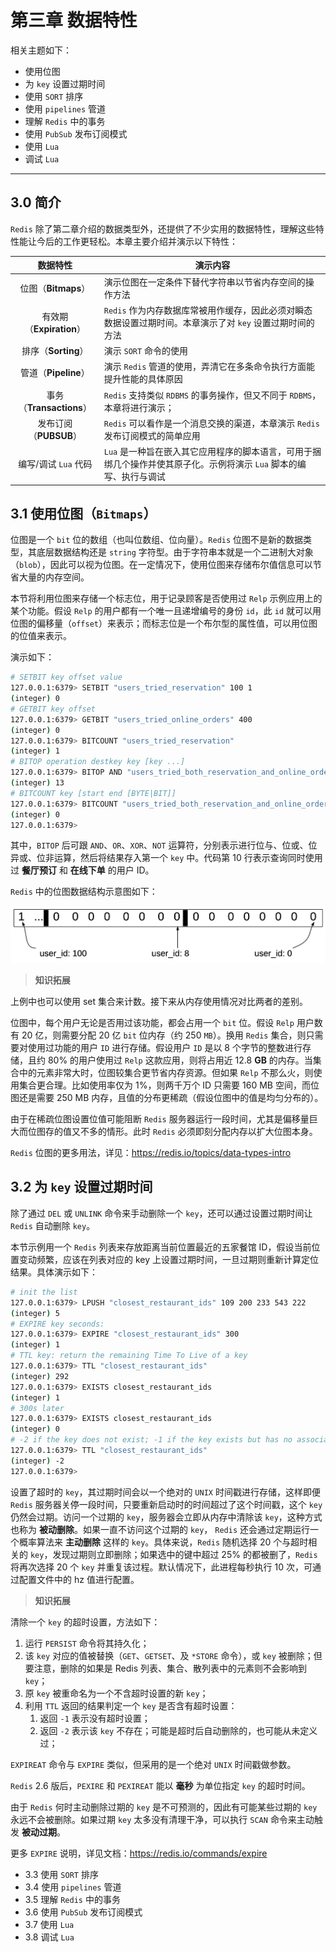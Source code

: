 # 第三章 数据特性

相关主题如下：

- 使用位图
- 为 `key` 设置过期时间
- 使用 `SORT` 排序
- 使用 `pipelines` 管道
- 理解 `Redis` 中的事务
- 使用 `PubSub` 发布订阅模式
- 使用 `Lua`
- 调试 `Lua`

---

## 3.0 简介

`Redis` 除了第二章介绍的数据类型外，还提供了不少实用的数据特性，理解这些特性能让今后的工作更轻松。本章主要介绍并演示以下特性：

|         数据特性         | 演示内容                                                     |
| :----------------------: | ------------------------------------------------------------ |
|   位图（**Bitmaps**）    | 演示位图在一定条件下替代字符串以节省内存空间的操作方法       |
| 有效期（**Expiration**） | `Redis` 作为内存数据库常被用作缓存，因此必须对瞬态数据设置过期时间。本章演示了对 `key` 设置过期时间的方法 |
|   排序（**Sorting**）    | 演示 `SORT` 命令的使用                                       |
|   管道（**Pipeline**）   | 演示 `Redis` 管道的使用，弄清它在多条命令执行方面能提升性能的具体原因 |
| 事务（**Transactions**） | `Redis` 支持类似 `RDBMS` 的事务操作，但又不同于 `RDBMS`，本章将进行演示； |
|  发布订阅（**PUBSUB**）  | `Redis` 可以看作是一个消息交换的渠道，本章演示 `Redis` 发布订阅模式的简单应用 |
|   编写/调试 `Lua` 代码   | `Lua` 是一种旨在嵌入其它应用程序的脚本语言，可用于捆绑几个操作并使其原子化。示例将演示 `Lua` 脚本的编写、执行与调试 |





## 3.1 使用位图（`Bitmaps`）

位图是一个 `bit` 位的数组（也叫位数组、位向量）。`Redis` 位图不是新的数据类型，其底层数据结构还是 `string` 字符型。由于字符串本就是一个二进制大对象（`blob`），因此可以视为位图。在一定情况下，使用位图来存储布尔值信息可以节省大量的内存空间。

本节将利用位图来存储一个标志位，用于记录顾客是否使用过 `Relp` 示例应用上的某个功能。假设 `Relp` 的用户都有一个唯一且递增编号的身份 `id`，此 `id` 就可以用位图的偏移量（`offset`）来表示；而标志位是一个布尔型的属性值，可以用位图的位值来表示。

演示如下：

```bash
# SETBIT key offset value
127.0.0.1:6379> SETBIT "users_tried_reservation" 100 1
(integer) 0
# GETBIT key offset
127.0.0.1:6379> GETBIT "users_tried_online_orders" 400
(integer) 0
127.0.0.1:6379> BITCOUNT "users_tried_reservation"
(integer) 1
# BITOP operation destkey key [key ...]
127.0.0.1:6379> BITOP AND "users_tried_both_reservation_and_online_orders" "users_tried_reservation" "users_tried_online_orders"
(integer) 13
# BITCOUNT key [start end [BYTE|BIT]]
127.0.0.1:6379> BITCOUNT "users_tried_both_reservation_and_online_orders"
(integer) 0
127.0.0.1:6379>
```

其中，`BITOP` 后可跟 `AND`、`OR`、`XOR`、`NOT` 运算符，分别表示进行位与、位或、位异或、位非运算，然后将结果存入第一个 `key` 中。代码第 10 行表示查询同时使用过 **餐厅预订** 和 **在线下单** 的用户 ID。

`Redis` 中的位图数据结构示意图如下：

![img](assets/c3-1.png)



> **知识拓展**

上例中也可以使用 set 集合来计数。接下来从内存使用情况对比两者的差别。

位图中，每个用户无论是否用过该功能，都会占用一个 `bit` 位。假设 `Relp` 用户数有 20 亿，则需要分配 20 亿 `bit` 位内存（约 250 `MB`）。换用 `Redis` 集合，则只需要对使用过功能的用户 `ID` 进行存储。假设用户 `ID` 是以 8 个字节的整数进行存储，且约 80% 的用户使用过 `Relp` 这款应用，则将占用近 12.8 **GB** 的内存。当集合中的元素非常大时，位图较集合更节省内存资源。但如果 `Relp` 不那么火，则使用集合更合理。比如使用率仅为 1%，则两千万个 ID 只需要 160 MB 空间，而位图还是需要 250 MB 内存，且值的分布更稀疏（假设位图中的值是均匀分布的）。

由于在稀疏位图设置位值可能阻断 `Redis` 服务器运行一段时间，尤其是偏移量巨大而位图存的值又不多的情形。此时 `Redis` 必须即刻分配内存以扩大位图本身。

`Redis` 位图的更多用法，详见：https://redis.io/topics/data-types-intro 



## 3.2 为 `key` 设置过期时间

除了通过 `DEL` 或 `UNLINK` 命令来手动删除一个 `key`，还可以通过设置过期时间让 `Redis` 自动删除 `key`。

本节示例用一个 `Redis` 列表来存放距离当前位置最近的五家餐馆 ID，假设当前位置变动频繁，应该在列表对应的 key 上设置过期时间，一旦过期则重新计算定位结果。具体演示如下：

```bash
# init the list
127.0.0.1:6379> LPUSH "closest_restaurant_ids" 109 200 233 543 222
(integer) 5
# EXPIRE key seconds:
127.0.0.1:6379> EXPIRE "closest_restaurant_ids" 300
(integer) 1
# TTL key: return the remaining Time To Live of a key
127.0.0.1:6379> TTL "closest_restaurant_ids"
(integer) 292
127.0.0.1:6379> EXISTS closest_restaurant_ids
(integer) 1
# 300s later
127.0.0.1:6379> EXISTS closest_restaurant_ids
(integer) 0
# -2 if the key does not exist; -1 if the key exists but has no associated expire
127.0.0.1:6379> TTL "closest_restaurant_ids"
(integer) -2
127.0.0.1:6379>
```

设置了超时的 `key`，其过期时间会以一个绝对的 `UNIX` 时间戳进行存储，这样即便 `Redis` 服务器关停一段时间，只要重新启动时的时间超过了这个时间戳，这个 `key` 仍然会过期。访问一个过期的 `key`，服务器会立即从内存中清除该 `key`，这种方式也称为 **被动删除**。如果一直不访问这个过期的 `key`， `Redis` 还会通过定期运行一个概率算法来 **主动删除** 这样的 `key`。具体来说，`Redis` 随机选择 20 个与超时相关的 `key`，发现过期则立即删除；如果选中的键中超过 25% 的都被删了，`Redis` 将再次选择 20 个 `key` 并重复该过程。默认情况下，此进程每秒执行 10 次，可通过配置文件中的 hz 值进行配置。



> **知识拓展**

清除一个 `key` 的超时设置，方法如下：

1. 运行 `PERSIST` 命令将其持久化；
2. 该 `key` 对应的值被替换（`GET`、`GETSET`、及 `*STORE` 命令），或 `key` 被删除；但要注意，删除的如果是 Redis 列表、集合、散列表中的元素则不会影响到 `key`；
3. 原 `key` 被重命名为一个不含超时设置的新 `key`；
4. 利用 `TTL` 返回的结果判定一个 `key` 是否含有超时设置：
   1. 返回 `-1` 表示没有超时设置；
   2. 返回 `-2` 表示该 `key` 不存在；可能是超时后自动删除的，也可能从未定义过；

`EXPIREAT` 命令与 `EXPIRE` 类似，但采用的是一个绝对 `UNIX` 时间戳做参数。

`Redis` 2.6 版后，`PEXIRE` 和 `PEXIREAT` 能以 **毫秒** 为单位指定 `key` 的超时时间。

由于 `Redis` 何时主动删除过期的 `key` 是不可预测的，因此有可能某些过期的 `key` 永远不会被删除。如果过期 `key` 太多没有清理干净，可以执行 `SCAN` 命令来主动触发 **被动过期**。

更多 `EXPIRE` 说明，详见文档：https://redis.io/commands/expire



- 3.3 使用 `SORT` 排序
- 3.4 使用 `pipelines` 管道
- 3.5 理解 `Redis` 中的事务
- 3.6 使用 `PubSub` 发布订阅模式
- 3.7 使用 `Lua`
- 3.8 调试 `Lua`